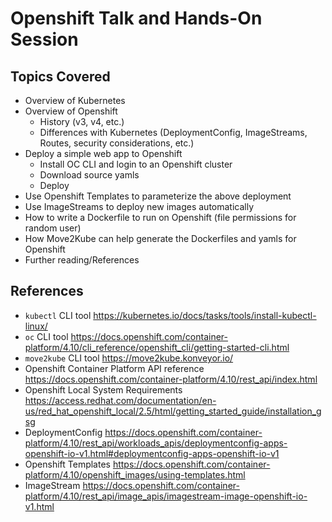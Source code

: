 # Openshift Talk and Hands-On Session

## Topics Covered

- Overview of Kubernetes
- Overview of Openshift
    - History (v3, v4, etc.)
    - Differences with Kubernetes (DeploymentConfig, ImageStreams, Routes, security considerations, etc.)
- Deploy a simple web app to Openshift
    - Install OC CLI and login to an Openshift cluster
    - Download source yamls
    - Deploy
- Use Openshift Templates to parameterize the above deployment
- Use ImageStreams to deploy new images automatically
- How to write a Dockerfile to run on Openshift (file permissions for random user)
- How Move2Kube can help generate the Dockerfiles and yamls for Openshift
- Further reading/References

## References

- `kubectl` CLI tool https://kubernetes.io/docs/tasks/tools/install-kubectl-linux/
- `oc` CLI tool https://docs.openshift.com/container-platform/4.10/cli_reference/openshift_cli/getting-started-cli.html
- `move2kube` CLI tool https://move2kube.konveyor.io/
- Openshift Container Platform API reference https://docs.openshift.com/container-platform/4.10/rest_api/index.html
- Openshift Local System Requirements https://access.redhat.com/documentation/en-us/red_hat_openshift_local/2.5/html/getting_started_guide/installation_gsg
- DeploymentConfig https://docs.openshift.com/container-platform/4.10/rest_api/workloads_apis/deploymentconfig-apps-openshift-io-v1.html#deploymentconfig-apps-openshift-io-v1
- Openshift Templates https://docs.openshift.com/container-platform/4.10/openshift_images/using-templates.html
- ImageStream https://docs.openshift.com/container-platform/4.10/rest_api/image_apis/imagestream-image-openshift-io-v1.html
